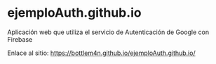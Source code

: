 # ejemploAuth.github.io
Aplicación web que utiliza el servicio de Autenticación de Google con Firebase

Enlace al sitio: https://bottlem4n.github.io/ejemploAuth.github.io/